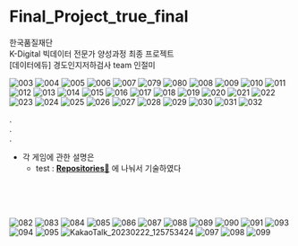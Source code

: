 # Final_Project_true_final <br>
한국품질재단<br>
K-Digital 빅데이터 전문가 양성과정 최종 프로젝트 <br>
[데이터에듀] 경도인지저하검사 team 인절미 <br>

![003](https://user-images.githubusercontent.com/120777172/220516785-20b1811c-d355-402a-b4ce-57596c0a79bf.jpg)
![004](https://user-images.githubusercontent.com/120777172/220516817-0f56c8c8-5ee9-44f6-85a0-c27565f25f0b.jpg)
![005](https://user-images.githubusercontent.com/120777172/220516823-16bc9882-97a8-4bb1-9f73-a50ee927617c.jpg)
![006](https://user-images.githubusercontent.com/120777172/220516826-bf2c1e7c-9920-4fb9-94e8-3fd9b1444675.jpg)
![007](https://user-images.githubusercontent.com/120777172/220516829-48fa5ffa-53f5-4460-8b8b-62a947d39adb.jpg)
![079](https://user-images.githubusercontent.com/120777172/220516847-53f73072-8dc8-498a-abbd-041be862947f.jpg)
![080](https://user-images.githubusercontent.com/120777172/220516852-5a3b1740-4c32-48f7-a5f0-ea6764449ae2.jpg)
![008](https://user-images.githubusercontent.com/120777172/220516890-9a73d948-d367-443f-9630-bbd1913392a6.jpg)
![009](https://user-images.githubusercontent.com/120777172/220516895-a6bec39c-ead5-4d3f-8f1a-34d64ee51570.jpg)
![010](https://user-images.githubusercontent.com/120777172/220516899-6dc899bf-fe67-4f40-b4d4-e232b8bdb2eb.jpg)
![011](https://user-images.githubusercontent.com/120777172/220516901-bc89be44-0a9e-4caa-b9c5-e07df8bd66a6.jpg)
![012](https://user-images.githubusercontent.com/120777172/220516908-a17241bb-178b-4053-885a-709b5d3e2e90.jpg)
![013](https://user-images.githubusercontent.com/120777172/220516911-be896ab6-190d-4d73-9abc-17d3f03f2f33.jpg)
![014](https://user-images.githubusercontent.com/120777172/220516913-b97350f7-7396-4975-bd78-bc8c094cc518.jpg)
![015](https://user-images.githubusercontent.com/120777172/220516917-46fa8c27-8807-4118-b55d-f4f527c2aa4f.jpg)
![016](https://user-images.githubusercontent.com/120777172/220516921-66087e44-dbb0-480e-bb90-55e5da411a5b.jpg)
![017](https://user-images.githubusercontent.com/120777172/220516923-dc2ec25d-a639-4e7a-a758-c173d5e3a247.jpg)
![018](https://user-images.githubusercontent.com/120777172/220516925-7230a988-bbd9-4119-932e-748fe59de479.jpg)
![019](https://user-images.githubusercontent.com/120777172/220516929-0ddb5938-5450-4853-bfab-919f901a80a6.jpg)
![020](https://user-images.githubusercontent.com/120777172/220516931-74b658fb-2e63-4c23-ba71-2117365fc44b.jpg)
![021](https://user-images.githubusercontent.com/120777172/220516934-12dca4e6-5086-4a80-8379-17434d7536c1.jpg)
![022](https://user-images.githubusercontent.com/120777172/220516936-bc127bce-c794-4e79-874c-a5d548763b30.jpg)
![023](https://user-images.githubusercontent.com/120777172/220516938-0b65adf3-5024-488d-9d37-9aa6ae6995f7.jpg)
![024](https://user-images.githubusercontent.com/120777172/220516940-9599074a-cbf2-40d3-919d-08a6717b121e.jpg)
![025](https://user-images.githubusercontent.com/120777172/220516941-d5e11db6-d89b-469e-bbc4-cabfbaffdae5.jpg)
![026](https://user-images.githubusercontent.com/120777172/220516944-89f96955-d7c3-48ba-a4dd-8007939659d8.jpg)
![027](https://user-images.githubusercontent.com/120777172/220516948-496317ad-5a31-4f5b-9544-40e48ea1a522.jpg)
![028](https://user-images.githubusercontent.com/120777172/220516951-094c9333-4e6c-422f-b9ae-e08cc6ce50cd.jpg)
![029](https://user-images.githubusercontent.com/120777172/220516953-38b5856d-aab6-4f00-9ac7-e4c885b1a221.jpg)
![030](https://user-images.githubusercontent.com/120777172/220516955-55790e25-0487-4c50-82c1-b6dcee2d3dd7.jpg)
![031](https://user-images.githubusercontent.com/120777172/220516957-c68d3a2d-5ab8-42cc-93ca-580c9446bdc5.jpg)
![032](https://user-images.githubusercontent.com/120777172/220516989-4e2d2154-3cef-454b-ba09-c735cd274a2d.jpg)

.<br>
.<br>
.<br>
- 각 게임에 관한 설명은 
    - test : **[Repositories📘](https://github.com/tenderisthenightt/Final_test.git)**
에 나눠서 기술하였다
<br>
<Br>
<br>

![082](https://user-images.githubusercontent.com/120777172/220518266-1392eb75-b74f-4bab-ba3a-e44384cf6e08.jpg)
![083](https://user-images.githubusercontent.com/120777172/220518272-07256681-7057-4ac4-8706-37bf87c56237.jpg)
![084](https://user-images.githubusercontent.com/120777172/220518274-438e7fc9-15bd-43f5-838c-dfcfa8a3ee5b.jpg)
![085](https://user-images.githubusercontent.com/120777172/220518276-241c1de3-33a2-45ab-80f4-81d957fa27d2.jpg)
![086](https://user-images.githubusercontent.com/120777172/220518283-53572bc6-9ca9-4c1f-83bf-5114cf2f22cd.jpg)
![087](https://user-images.githubusercontent.com/120777172/220518285-9657d113-2d34-4f5b-b692-3118786d8442.jpg)
![088](https://user-images.githubusercontent.com/120777172/220518288-a642c65e-ee58-4778-838f-6d58a792bb71.jpg)
![089](https://user-images.githubusercontent.com/120777172/220518290-9a5525e1-69e3-4c41-a087-94e3cb11f588.jpg)
![090](https://user-images.githubusercontent.com/120777172/220518292-5ea63169-2fb4-40e8-afc9-b89fb47d2f00.jpg)
![091](https://user-images.githubusercontent.com/120777172/220518294-697e006c-5664-41f8-97d9-0e8098b3bf30.jpg)
![093](https://user-images.githubusercontent.com/120777172/220518389-823cde7e-ac02-4386-9771-82d95c400563.jpg)
![094](https://user-images.githubusercontent.com/120777172/220518393-439f14ec-3b95-4a0c-8a2f-cfce3e75453c.jpg)
![095](https://user-images.githubusercontent.com/120777172/220518394-56365aca-6b37-4e5f-8def-eb79544dea28.jpg)
![KakaoTalk_20230222_125753424](https://user-images.githubusercontent.com/120777172/220518312-ae253d06-529e-4889-b20d-0271c0b1c4a1.png)
![097](https://user-images.githubusercontent.com/120777172/220518331-ea55a11e-0fd1-4993-9fa0-1198e995dc57.jpg)
![098](https://user-images.githubusercontent.com/120777172/220518338-1e9f5667-0025-4b90-acf8-6a84bf6233b2.jpg)
![099](https://user-images.githubusercontent.com/120777172/220518341-5c84d60e-a314-45b0-a6f3-b6746eb60810.jpg)



